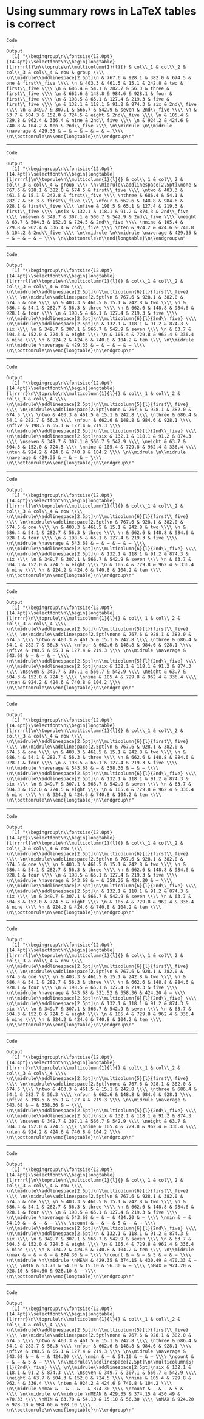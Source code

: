 # Using summary rows in LaTeX tables is correct

    Code
      .
    Output
      [1] "\\begingroup\n\\fontsize{12.0pt}{14.4pt}\\selectfont\n\\begin{longtable}{l|rrrrll}\n\\toprule\n\\multicolumn{1}{l}{} & col\\_1 & col\\_2 & col\\_3 & col\\_4 & row & group \\\\ \n\\midrule\\addlinespace[2.5pt]\n & 767.6 & 928.1 & 382.0 & 674.5 & one & first\\_five \\\\ \n & 403.3 & 461.5 & 15.1 & 242.8 & two & first\\_five \\\\ \n & 686.4 & 54.1 & 282.7 & 56.3 & three & first\\_five \\\\ \n & 662.6 & 148.8 & 984.6 & 928.1 & four & first\\_five \\\\ \n & 198.5 & 65.1 & 127.4 & 219.3 & five & first\\_five \\\\ \n & 132.1 & 118.1 & 91.2 & 874.3 & six & 2nd\\_five \\\\ \n & 349.7 & 307.1 & 566.7 & 542.9 & seven & 2nd\\_five \\\\ \n & 63.7 & 504.3 & 152.0 & 724.5 & eight & 2nd\\_five \\\\ \n & 105.4 & 729.8 & 962.4 & 336.4 & nine & 2nd\\_five \\\\ \n & 924.2 & 424.6 & 740.8 & 104.2 & ten & 2nd\\_five \\\\ \n\\midrule \n\\midrule \naverage & 429.35 & — & — & — & — & — \\\\ \n\\bottomrule\n\\end{longtable}\n\\endgroup\n"

---

    Code
      .
    Output
      [1] "\\begingroup\n\\fontsize{12.0pt}{14.4pt}\\selectfont\n\\begin{longtable}{l|rrrrl}\n\\toprule\n\\multicolumn{1}{l}{} & col\\_1 & col\\_2 & col\\_3 & col\\_4 & group \\\\ \n\\midrule\\addlinespace[2.5pt]\none & 767.6 & 928.1 & 382.0 & 674.5 & first\\_five \\\\ \ntwo & 403.3 & 461.5 & 15.1 & 242.8 & first\\_five \\\\ \nthree & 686.4 & 54.1 & 282.7 & 56.3 & first\\_five \\\\ \nfour & 662.6 & 148.8 & 984.6 & 928.1 & first\\_five \\\\ \nfive & 198.5 & 65.1 & 127.4 & 219.3 & first\\_five \\\\ \nsix & 132.1 & 118.1 & 91.2 & 874.3 & 2nd\\_five \\\\ \nseven & 349.7 & 307.1 & 566.7 & 542.9 & 2nd\\_five \\\\ \neight & 63.7 & 504.3 & 152.0 & 724.5 & 2nd\\_five \\\\ \nnine & 105.4 & 729.8 & 962.4 & 336.4 & 2nd\\_five \\\\ \nten & 924.2 & 424.6 & 740.8 & 104.2 & 2nd\\_five \\\\ \n\\midrule \n\\midrule \naverage & 429.35 & — & — & — & — \\\\ \n\\bottomrule\n\\end{longtable}\n\\endgroup\n"

---

    Code
      .
    Output
      [1] "\\begingroup\n\\fontsize{12.0pt}{14.4pt}\\selectfont\n\\begin{longtable}{l|rrrrl}\n\\toprule\n\\multicolumn{1}{l}{} & col\\_1 & col\\_2 & col\\_3 & col\\_4 & row \\\\ \n\\midrule\\addlinespace[2.5pt]\n\\multicolumn{6}{l}{first\\_five} \\\\ \n\\midrule\\addlinespace[2.5pt]\n & 767.6 & 928.1 & 382.0 & 674.5 & one \\\\ \n & 403.3 & 461.5 & 15.1 & 242.8 & two \\\\ \n & 686.4 & 54.1 & 282.7 & 56.3 & three \\\\ \n & 662.6 & 148.8 & 984.6 & 928.1 & four \\\\ \n & 198.5 & 65.1 & 127.4 & 219.3 & five \\\\ \n\\midrule\\addlinespace[2.5pt]\n\\multicolumn{6}{l}{2nd\\_five} \\\\ \n\\midrule\\addlinespace[2.5pt]\n & 132.1 & 118.1 & 91.2 & 874.3 & six \\\\ \n & 349.7 & 307.1 & 566.7 & 542.9 & seven \\\\ \n & 63.7 & 504.3 & 152.0 & 724.5 & eight \\\\ \n & 105.4 & 729.8 & 962.4 & 336.4 & nine \\\\ \n & 924.2 & 424.6 & 740.8 & 104.2 & ten \\\\ \n\\midrule \n\\midrule \naverage & 429.35 & — & — & — & — \\\\ \n\\bottomrule\n\\end{longtable}\n\\endgroup\n"

---

    Code
      .
    Output
      [1] "\\begingroup\n\\fontsize{12.0pt}{14.4pt}\\selectfont\n\\begin{longtable}{l|rrrr}\n\\toprule\n\\multicolumn{1}{l}{} & col\\_1 & col\\_2 & col\\_3 & col\\_4 \\\\ \n\\midrule\\addlinespace[2.5pt]\n\\multicolumn{5}{l}{first\\_five} \\\\ \n\\midrule\\addlinespace[2.5pt]\none & 767.6 & 928.1 & 382.0 & 674.5 \\\\ \ntwo & 403.3 & 461.5 & 15.1 & 242.8 \\\\ \nthree & 686.4 & 54.1 & 282.7 & 56.3 \\\\ \nfour & 662.6 & 148.8 & 984.6 & 928.1 \\\\ \nfive & 198.5 & 65.1 & 127.4 & 219.3 \\\\ \n\\midrule\\addlinespace[2.5pt]\n\\multicolumn{5}{l}{2nd\\_five} \\\\ \n\\midrule\\addlinespace[2.5pt]\nsix & 132.1 & 118.1 & 91.2 & 874.3 \\\\ \nseven & 349.7 & 307.1 & 566.7 & 542.9 \\\\ \neight & 63.7 & 504.3 & 152.0 & 724.5 \\\\ \nnine & 105.4 & 729.8 & 962.4 & 336.4 \\\\ \nten & 924.2 & 424.6 & 740.8 & 104.2 \\\\ \n\\midrule \n\\midrule \naverage & 429.35 & — & — & — \\\\ \n\\bottomrule\n\\end{longtable}\n\\endgroup\n"

---

    Code
      .
    Output
      [1] "\\begingroup\n\\fontsize{12.0pt}{14.4pt}\\selectfont\n\\begin{longtable}{l|rrrrl}\n\\toprule\n\\multicolumn{1}{l}{} & col\\_1 & col\\_2 & col\\_3 & col\\_4 & row \\\\ \n\\midrule\\addlinespace[2.5pt]\n\\multicolumn{6}{l}{first\\_five} \\\\ \n\\midrule\\addlinespace[2.5pt]\n & 767.6 & 928.1 & 382.0 & 674.5 & one \\\\ \n & 403.3 & 461.5 & 15.1 & 242.8 & two \\\\ \n & 686.4 & 54.1 & 282.7 & 56.3 & three \\\\ \n & 662.6 & 148.8 & 984.6 & 928.1 & four \\\\ \n & 198.5 & 65.1 & 127.4 & 219.3 & five \\\\ \n\\midrule \naverage & 543.68 & — & — & — & — \\\\ \n\\midrule\\addlinespace[2.5pt]\n\\multicolumn{6}{l}{2nd\\_five} \\\\ \n\\midrule\\addlinespace[2.5pt]\n & 132.1 & 118.1 & 91.2 & 874.3 & six \\\\ \n & 349.7 & 307.1 & 566.7 & 542.9 & seven \\\\ \n & 63.7 & 504.3 & 152.0 & 724.5 & eight \\\\ \n & 105.4 & 729.8 & 962.4 & 336.4 & nine \\\\ \n & 924.2 & 424.6 & 740.8 & 104.2 & ten \\\\ \n\\bottomrule\n\\end{longtable}\n\\endgroup\n"

---

    Code
      .
    Output
      [1] "\\begingroup\n\\fontsize{12.0pt}{14.4pt}\\selectfont\n\\begin{longtable}{l|rrrr}\n\\toprule\n\\multicolumn{1}{l}{} & col\\_1 & col\\_2 & col\\_3 & col\\_4 \\\\ \n\\midrule\\addlinespace[2.5pt]\n\\multicolumn{5}{l}{first\\_five} \\\\ \n\\midrule\\addlinespace[2.5pt]\none & 767.6 & 928.1 & 382.0 & 674.5 \\\\ \ntwo & 403.3 & 461.5 & 15.1 & 242.8 \\\\ \nthree & 686.4 & 54.1 & 282.7 & 56.3 \\\\ \nfour & 662.6 & 148.8 & 984.6 & 928.1 \\\\ \nfive & 198.5 & 65.1 & 127.4 & 219.3 \\\\ \n\\midrule \naverage & 543.68 & — & — & — \\\\ \n\\midrule\\addlinespace[2.5pt]\n\\multicolumn{5}{l}{2nd\\_five} \\\\ \n\\midrule\\addlinespace[2.5pt]\nsix & 132.1 & 118.1 & 91.2 & 874.3 \\\\ \nseven & 349.7 & 307.1 & 566.7 & 542.9 \\\\ \neight & 63.7 & 504.3 & 152.0 & 724.5 \\\\ \nnine & 105.4 & 729.8 & 962.4 & 336.4 \\\\ \nten & 924.2 & 424.6 & 740.8 & 104.2 \\\\ \n\\bottomrule\n\\end{longtable}\n\\endgroup\n"

---

    Code
      .
    Output
      [1] "\\begingroup\n\\fontsize{12.0pt}{14.4pt}\\selectfont\n\\begin{longtable}{l|rrrrl}\n\\toprule\n\\multicolumn{1}{l}{} & col\\_1 & col\\_2 & col\\_3 & col\\_4 & row \\\\ \n\\midrule\\addlinespace[2.5pt]\n\\multicolumn{6}{l}{first\\_five} \\\\ \n\\midrule\\addlinespace[2.5pt]\n & 767.6 & 928.1 & 382.0 & 674.5 & one \\\\ \n & 403.3 & 461.5 & 15.1 & 242.8 & two \\\\ \n & 686.4 & 54.1 & 282.7 & 56.3 & three \\\\ \n & 662.6 & 148.8 & 984.6 & 928.1 & four \\\\ \n & 198.5 & 65.1 & 127.4 & 219.3 & five \\\\ \n\\midrule \naverage & 543.68 & — & 358.36 & — & — \\\\ \n\\midrule\\addlinespace[2.5pt]\n\\multicolumn{6}{l}{2nd\\_five} \\\\ \n\\midrule\\addlinespace[2.5pt]\n & 132.1 & 118.1 & 91.2 & 874.3 & six \\\\ \n & 349.7 & 307.1 & 566.7 & 542.9 & seven \\\\ \n & 63.7 & 504.3 & 152.0 & 724.5 & eight \\\\ \n & 105.4 & 729.8 & 962.4 & 336.4 & nine \\\\ \n & 924.2 & 424.6 & 740.8 & 104.2 & ten \\\\ \n\\bottomrule\n\\end{longtable}\n\\endgroup\n"

---

    Code
      .
    Output
      [1] "\\begingroup\n\\fontsize{12.0pt}{14.4pt}\\selectfont\n\\begin{longtable}{l|rrrrl}\n\\toprule\n\\multicolumn{1}{l}{} & col\\_1 & col\\_2 & col\\_3 & col\\_4 & row \\\\ \n\\midrule\\addlinespace[2.5pt]\n\\multicolumn{6}{l}{first\\_five} \\\\ \n\\midrule\\addlinespace[2.5pt]\n & 767.6 & 928.1 & 382.0 & 674.5 & one \\\\ \n & 403.3 & 461.5 & 15.1 & 242.8 & two \\\\ \n & 686.4 & 54.1 & 282.7 & 56.3 & three \\\\ \n & 662.6 & 148.8 & 984.6 & 928.1 & four \\\\ \n & 198.5 & 65.1 & 127.4 & 219.3 & five \\\\ \n\\midrule \naverage & 543.68 & — & 358.36 & 424.20 & — \\\\ \n\\midrule\\addlinespace[2.5pt]\n\\multicolumn{6}{l}{2nd\\_five} \\\\ \n\\midrule\\addlinespace[2.5pt]\n & 132.1 & 118.1 & 91.2 & 874.3 & six \\\\ \n & 349.7 & 307.1 & 566.7 & 542.9 & seven \\\\ \n & 63.7 & 504.3 & 152.0 & 724.5 & eight \\\\ \n & 105.4 & 729.8 & 962.4 & 336.4 & nine \\\\ \n & 924.2 & 424.6 & 740.8 & 104.2 & ten \\\\ \n\\bottomrule\n\\end{longtable}\n\\endgroup\n"

---

    Code
      .
    Output
      [1] "\\begingroup\n\\fontsize{12.0pt}{14.4pt}\\selectfont\n\\begin{longtable}{l|rrrrl}\n\\toprule\n\\multicolumn{1}{l}{} & col\\_1 & col\\_2 & col\\_3 & col\\_4 & row \\\\ \n\\midrule\\addlinespace[2.5pt]\n\\multicolumn{6}{l}{first\\_five} \\\\ \n\\midrule\\addlinespace[2.5pt]\n & 767.6 & 928.1 & 382.0 & 674.5 & one \\\\ \n & 403.3 & 461.5 & 15.1 & 242.8 & two \\\\ \n & 686.4 & 54.1 & 282.7 & 56.3 & three \\\\ \n & 662.6 & 148.8 & 984.6 & 928.1 & four \\\\ \n & 198.5 & 65.1 & 127.4 & 219.3 & five \\\\ \n\\midrule \naverage & 543.68 & 331.52 & 358.36 & 424.20 & — \\\\ \n\\midrule\\addlinespace[2.5pt]\n\\multicolumn{6}{l}{2nd\\_five} \\\\ \n\\midrule\\addlinespace[2.5pt]\n & 132.1 & 118.1 & 91.2 & 874.3 & six \\\\ \n & 349.7 & 307.1 & 566.7 & 542.9 & seven \\\\ \n & 63.7 & 504.3 & 152.0 & 724.5 & eight \\\\ \n & 105.4 & 729.8 & 962.4 & 336.4 & nine \\\\ \n & 924.2 & 424.6 & 740.8 & 104.2 & ten \\\\ \n\\bottomrule\n\\end{longtable}\n\\endgroup\n"

---

    Code
      .
    Output
      [1] "\\begingroup\n\\fontsize{12.0pt}{14.4pt}\\selectfont\n\\begin{longtable}{l|rrrr}\n\\toprule\n\\multicolumn{1}{l}{} & col\\_1 & col\\_2 & col\\_3 & col\\_4 \\\\ \n\\midrule\\addlinespace[2.5pt]\n\\multicolumn{5}{l}{first\\_five} \\\\ \n\\midrule\\addlinespace[2.5pt]\none & 767.6 & 928.1 & 382.0 & 674.5 \\\\ \ntwo & 403.3 & 461.5 & 15.1 & 242.8 \\\\ \nthree & 686.4 & 54.1 & 282.7 & 56.3 \\\\ \nfour & 662.6 & 148.8 & 984.6 & 928.1 \\\\ \nfive & 198.5 & 65.1 & 127.4 & 219.3 \\\\ \n\\midrule \naverage & 543.68 & — & 358.36 & — \\\\ \n\\midrule\\addlinespace[2.5pt]\n\\multicolumn{5}{l}{2nd\\_five} \\\\ \n\\midrule\\addlinespace[2.5pt]\nsix & 132.1 & 118.1 & 91.2 & 874.3 \\\\ \nseven & 349.7 & 307.1 & 566.7 & 542.9 \\\\ \neight & 63.7 & 504.3 & 152.0 & 724.5 \\\\ \nnine & 105.4 & 729.8 & 962.4 & 336.4 \\\\ \nten & 924.2 & 424.6 & 740.8 & 104.2 \\\\ \n\\bottomrule\n\\end{longtable}\n\\endgroup\n"

---

    Code
      .
    Output
      [1] "\\begingroup\n\\fontsize{12.0pt}{14.4pt}\\selectfont\n\\begin{longtable}{l|rrrrl}\n\\toprule\n\\multicolumn{1}{l}{} & col\\_1 & col\\_2 & col\\_3 & col\\_4 & row \\\\ \n\\midrule\\addlinespace[2.5pt]\n\\multicolumn{6}{l}{first\\_five} \\\\ \n\\midrule\\addlinespace[2.5pt]\n & 767.6 & 928.1 & 382.0 & 674.5 & one \\\\ \n & 403.3 & 461.5 & 15.1 & 242.8 & two \\\\ \n & 686.4 & 54.1 & 282.7 & 56.3 & three \\\\ \n & 662.6 & 148.8 & 984.6 & 928.1 & four \\\\ \n & 198.5 & 65.1 & 127.4 & 219.3 & five \\\\ \n\\midrule \naverage & 543.68 & — & — & 424.20 & — \\\\ \nmin & — & 54.10 & — & — & — \\\\ \ncount & — & — & 5 & — & — \\\\ \n\\midrule\\addlinespace[2.5pt]\n\\multicolumn{6}{l}{2nd\\_five} \\\\ \n\\midrule\\addlinespace[2.5pt]\n & 132.1 & 118.1 & 91.2 & 874.3 & six \\\\ \n & 349.7 & 307.1 & 566.7 & 542.9 & seven \\\\ \n & 63.7 & 504.3 & 152.0 & 724.5 & eight \\\\ \n & 105.4 & 729.8 & 962.4 & 336.4 & nine \\\\ \n & 924.2 & 424.6 & 740.8 & 104.2 & ten \\\\ \n\\midrule \nmax & — & — & — & 874.30 & — \\\\ \ncount & — & — & 5 & — & — \\\\ \n\\midrule \n\\midrule \nMEAN & 429.35 & 374.15 & 430.49 & 470.33 & — \\\\ \nMIN & 63.70 & 54.10 & 15.10 & 56.30 & — \\\\ \nMAX & 924.20 & 928.10 & 984.60 & 928.10 & — \\\\ \n\\bottomrule\n\\end{longtable}\n\\endgroup\n"

---

    Code
      .
    Output
      [1] "\\begingroup\n\\fontsize{12.0pt}{14.4pt}\\selectfont\n\\begin{longtable}{l|rrrr}\n\\toprule\n\\multicolumn{1}{l}{} & col\\_1 & col\\_2 & col\\_3 & col\\_4 \\\\ \n\\midrule\\addlinespace[2.5pt]\n\\multicolumn{5}{l}{first\\_five} \\\\ \n\\midrule\\addlinespace[2.5pt]\none & 767.6 & 928.1 & 382.0 & 674.5 \\\\ \ntwo & 403.3 & 461.5 & 15.1 & 242.8 \\\\ \nthree & 686.4 & 54.1 & 282.7 & 56.3 \\\\ \nfour & 662.6 & 148.8 & 984.6 & 928.1 \\\\ \nfive & 198.5 & 65.1 & 127.4 & 219.3 \\\\ \n\\midrule \naverage & 543.68 & — & — & 424.20 \\\\ \nmin & — & 54.10 & — & — \\\\ \ncount & — & — & 5 & — \\\\ \n\\midrule\\addlinespace[2.5pt]\n\\multicolumn{5}{l}{2nd\\_five} \\\\ \n\\midrule\\addlinespace[2.5pt]\nsix & 132.1 & 118.1 & 91.2 & 874.3 \\\\ \nseven & 349.7 & 307.1 & 566.7 & 542.9 \\\\ \neight & 63.7 & 504.3 & 152.0 & 724.5 \\\\ \nnine & 105.4 & 729.8 & 962.4 & 336.4 \\\\ \nten & 924.2 & 424.6 & 740.8 & 104.2 \\\\ \n\\midrule \nmax & — & — & — & 874.30 \\\\ \ncount & — & — & 5 & — \\\\ \n\\midrule \n\\midrule \nMEAN & 429.35 & 374.15 & 430.49 & 470.33 \\\\ \nMIN & 63.70 & 54.10 & 15.10 & 56.30 \\\\ \nMAX & 924.20 & 928.10 & 984.60 & 928.10 \\\\ \n\\bottomrule\n\\end{longtable}\n\\endgroup\n"

